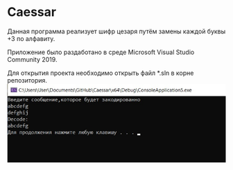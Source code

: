 # Caessar
Данная программа реализует шифр цезаря путём замены каждой буквы +3 по алфавиту. 

Приложение было раздаботано в среде Microsoft Visual Studio Community 2019.

Для открытия проекта необходимо открыть файл *.sln в корне репозитория.
![Alt-текст](img/screen.jpg "Код")

